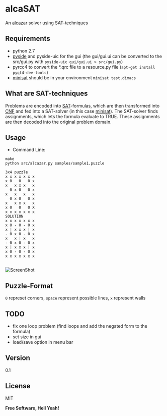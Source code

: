 alcaSAT
=========

An [alcazar] solver using SAT-techniques

Requirements
----
* python 2.7
* [pyside] and pyside-uic for the gui (the gui/gui.ui can be converted to the src/gui.py with ```pyside-uic gui/gui.ui > src/gui.py```)
* pyrcc4 to convert the *.qrc file to a resource.py file (```apt-get install pyqt4-dev-tools```) 
* [minisat] should be in your environment ```minisat test.dimacs```


What are SAT-techniques
-----------
Problems are encoded into [SAT]-formulas, which are then transformed into [CNF] and fed into a SAT-solver (in this case [minisat]).
The SAT-solver finds assignments, which lets the formula evaluate to TRUE. These assignments are then decoded into the original problem domain.

Usage
--------------
* Command Line:

```
make
python src/alcazar.py samples/sample1.puzzle

3x4 puzzle
x x x x x x x 
x 0   0   0 x 
x   x x x   x 
  0 x 0   0 x 
x   x   x   x 
  0 x 0   0 x 
x   x x x   x 
x 0   0   0 X 
x x x x x x x 
SOLUTION
x x x x x x x 
x 0 - 0 - 0 x 
x | x x x | x 
- 0 x 0 - 0 x 
x   x | x   x 
- 0 x 0 - 0 x 
x | x x x | x 
x 0 - 0 - 0 x 
x x x x x x x 


```

![ScreenShot](http://david-westreicher.github.io/alcazar.png)

Puzzle-Format
-----------
```0``` represet corners, 
```space``` represent possible lines,
```x``` represent walls

TODO
-----------
* fix one loop problem (find loops and add the negated form to the formula)
* set size in gui
* load/save option in menu bar

Version
----

0.1

License
----

MIT


**Free Software, Hell Yeah!**

[minisat]:http://minisat.se
[pyside]:http://qt-project.org/wiki/pyside
[alcazar]:http://www.theincrediblecompany.com/alcazar-1/
[SAT]:http://en.wikipedia.org/wiki/Boolean_satisfiability_problem
[CNF]: http://en.wikipedia.org/wiki/Conjunctive_normal_form
